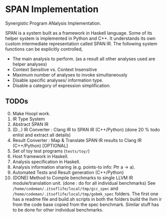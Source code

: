 SPAN Implementation
===================

Synergistic Program ANalysis Implementation.

SPAN is a system built as a framework in Haskell language. Some of its helper system is implemented in Python and C++. It understands its own custom intermediate representation called SPAN IR. The following system functions can be explicitly controlled,

* The main analysis to perform. (as a result all other analyses used are helper analyses)
* Context Sensitive vs. Context Insensitive
* Maximum number of analyses to invoke simultaneously
* Disable specific analyses/ information type.
* Disable a category of expression simplification.

TODOs
---------------

0. Make Hoopl work.
1. IR Type System
2. Abstract SPAN IR
3. (D...) IR Converter : Clang IR to SPAN IR (C++/Python) (done 20 % todo enlist and extract all details)
4. Result Converter : Map & Translate SPAN IR results to Clang IR (C++/Python) [OPTIONAL]
5. Set of toy test programs (`tests/toy/`)
6. Host framework in Haskell.
7. Analysis specification in Haskell.
8. Analysis information sharing (e.g. points-to info: Ptr a -> a).
9. Automated Tests and Result generation (C++/Python)
10. (DONE) Method to Compile benchmarks to single LLVM IR module/translation unit. (done : do for all individual benchmarks) See `/home/codeman/.itsoflife/local/tmp/gcc_spec` and `/home/codeman/.itsoflife/local/tmp/gobmk_spec` folders. The first one has a readme file and build.sh scripts in both the folders build the llvm ir from the code base copied from the spec benchmark. Similar stuff has to be done for other individual benchmarks.
